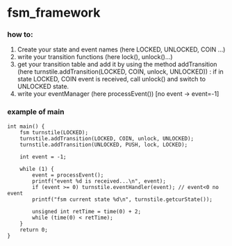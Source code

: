 # fsm_framework

### how to:
1. Create your state and event names (here LOCKED, UNLOCKED, COIN ...)
2. write your transition functions (here lock(), unlock()...)
2. get your transition table and add it by using the method addTransition (here turnstile.addTransition(LOCKED, COIN, unlock, UNLOCKED)) : if in state LOCKED, COIN event is received, call unlock() and switch to UNLOCKED state.
2. write your eventManager (here processEvent()) [no event -> event=-1]

### example of main
```language:c
int main() {
    fsm turnstile(LOCKED);
    turnstile.addTransition(LOCKED, COIN, unlock, UNLOCKED);
    turnstile.addTransition(UNLOCKED, PUSH, lock, LOCKED);

    int event = -1;

    while (1) {
        event = processEvent();
        printf("event %d is received...\n", event);
        if (event >= 0) turnstile.eventHandler(event); // event<0 no event
        printf("fsm current state %d\n", turnstile.getcurState());

        unsigned int retTime = time(0) + 2;
        while (time(0) < retTime);
    }
    return 0;
}
````
